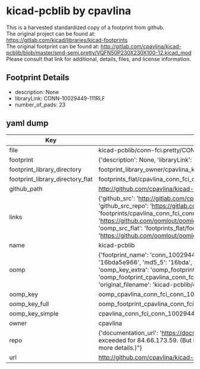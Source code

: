 # kicad-pcblib by cpavlina  
This is a harvested standardized copy of a footprint from github.  
The original project can be found at:  
https://gitlab.com/kicad/libraries/kicad-footprints  
The original footprint can be found at:
http://gitlab.com/cpavlina/kicad-pcblib/blob/master/smd-semi.pretty/VQFN50P230X230X100-12.kicad_mod
Please consult that link for additional, details, files, and license information.  
## Footprint Details
* description: None  
* libraryLink: CONN-10029449-111RLF  
* number_of_pads: 23  
## yaml dump  
| Key | Value |  
| --- | --- |  
| file | kicad-pcblib/conn-fci.pretty/CONN-10029449-111RLF.kicad_mod |  
| footprint | {'description': None, 'libraryLink': 'CONN-10029449-111RLF', 'number_of_pads': 23} |  
| footprint_library_directory | footprint_library_owner/cpavlina_kicad-pcblib |  
| footprint_library_directory_flat | footprints_flat/cpavlina_conn_fci_conn_10029449_111rlf/working |  
| github_path | http://github.com/cpavlina/kicad-pcblib/blob/master/conn-fci.pretty/CONN-10029449-111RLF.kicad_mod |  
| links | {'github_src': 'http://gitlab.com/cpavlina/kicad-pcblib/blob/master/smd-semi.pretty/VQFN50P230X230X100-12.kicad_mod', 'github_src_repo': 'https://gitlab.com/kicad/libraries/kicad-footprints', 'oomp_bot': 'footprints/cpavlina_conn_fci_conn_10029449_111rlf/working', 'oomp_bot_github': 'https://github.com/oomlout/oomlout_oomp_footprint_bot/tree/main/footprints/cpavlina_conn_fci_conn_10029449_111rlf/working', 'oomp_src_flat': 'footprints_flat/footprints_flat/cpavlina_conn_fci_conn_10029449_111rlf/working', 'oomp_src_flat_github': 'https://github.com/oomlout/oomlout_oomp_footprint_src/tree/main/footprints_flat/cpavlina_conn_fci_conn_10029449_111rlf/working'} |  
| name | kicad-pcblib |  
| oomp | {'footprint_name': 'conn_10029449_111rlf', 'library_name': 'conn_fci', 'md5': '16bda5e966a7b1a10e79efcda3cf0240', 'md5_10': '16bda5e966', 'md5_5': '16bda', 'md5_6': '16bda5', 'oomp_key': 'oomp_cpavlina_conn_fci_conn_10029449_111rlf', 'oomp_key_extra': 'oomp_footprint_cpavlina_conn_fci_conn_10029449_111rlf', 'oomp_key_full': 'oomp_footprint_cpavlina_conn_fci_conn_10029449_111rlf_16bda5', 'oomp_key_simple': 'cpavlina_conn_fci_conn_10029449_111rlf', 'original_filename': 'kicad-pcblib/conn-fci.pretty/CONN-10029449-111RLF.kicad_mod', 'owner_name': 'cpavlina'} |  
| oomp_key | oomp_cpavlina_conn_fci_conn_10029449_111rlf |  
| oomp_key_full | oomp_footprint_cpavlina_conn_fci_conn_10029449_111rlf |  
| oomp_key_simple | cpavlina_conn_fci_conn_10029449_111rlf |  
| owner | cpavlina |  
| repo | {'documentation_url': 'https://docs.github.com/rest/overview/resources-in-the-rest-api#rate-limiting', 'message': "API rate limit exceeded for 84.66.173.59. (But here's the good news: Authenticated requests get a higher rate limit. Check out the documentation for more details.)"} |  
| url | http://github.com/cpavlina/kicad-pcblib |  

